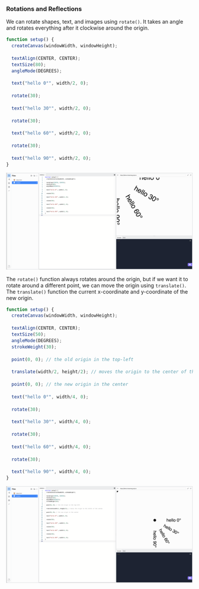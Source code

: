 ### Rotations and Reflections

We can rotate shapes, text, and images using `rotate()`. It takes an angle and rotates everything after it clockwise around the origin.

```js
function setup() {
  createCanvas(windowWidth, windowHeight);

  textAlign(CENTER, CENTER);
  textSize(80);
  angleMode(DEGREES);

  text("hello 0°", width/2, 0);

  rotate(30);

  text("hello 30°", width/2, 0);
  
  rotate(30);

  text("hello 60°", width/2, 0);
  
  rotate(30);

  text("hello 90°", width/2, 0);
}
```

![](../../Images/Rotate_1.png)

The `rotate()` function always rotates around the origin, but if we want it to rotate around a different point, we can move the origin using `translate()`. The `translate()` function the current x-coordinate and y-coordinate of the new origin.

```js
function setup() {
  createCanvas(windowWidth, windowHeight);

  textAlign(CENTER, CENTER);
  textSize(50);
  angleMode(DEGREES);
  strokeWeight(30);
  
  point(0, 0); // the old origin in the top-left

  translate(width/2, height/2); // moves the origin to the center of the canvas

  point(0, 0); // the new origin in the center

  text("hello 0°", width/4, 0);

  rotate(30);

  text("hello 30°", width/4, 0);
  
  rotate(30);

  text("hello 60°", width/4, 0);
  
  rotate(30);

  text("hello 90°", width/4, 0);
}
```

![](../../Images/Rotate_2.png)
